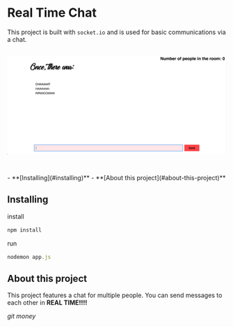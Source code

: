 # Real Time Chat

This project is built with `socket.io` and is used for basic communications via a chat.
<br/>
<p align="center">
  <img src="./readme-images/rick-chat.png" alt="Image of a chat" height="auto" width="600" style="margin: 2em auto; display: block;">
</p>
<br/>
- **[Installing](#installing)**  
- **[About this project](#about-this-project)**  

## Installing
install
```javascript
npm install
```
run
```javascript
nodemon app.js
```

## About this project
This project features a chat for multiple people.
You can send messages to each other in **REAL TIME!!!!**

_git money_
